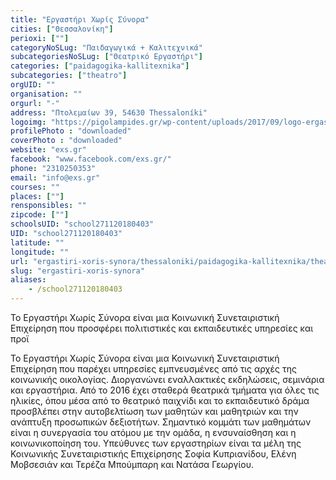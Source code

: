 ```yaml
---
title: "Εργαστήρι Χωρίς Σύνορα"
cities: ["Θεσσαλονίκη"]
perioxi: [""]
categoryNoSLug: "Παιδαγωγικά + Καλιτεχνικά"
subcategoriesNoSLug: ["Θεατρικό Εργαστήρι"]
categories: ["paidagogika-kallitexnika"]
subcategories: ["theatro"]
orgUID: ""
organisation: ""
orgurl: "-"
address: "Πτολεμαίων 39, 54630 Thessaloníki"
logoimg: "https://pigolampides.gr/wp-content/uploads/2017/09/logo-ergastiri-xoris-sunora.jpg"
profilePhoto : "downloaded"
coverPhoto : "downloaded"
website: "exs.gr"
facebook: "www.facebook.com/exs.gr/"
phone: "2310250353"
email: "info@exs.gr"
courses: ""
places: [""]
rensponsibles: ""
zipcode: [""]
schoolsUID: "school271120180403"
UID: "school271120180403"
latitude: ""
longitude: ""
url: "ergastiri-xoris-synora/thessaloniki/paidagogika-kallitexnika/theatro"
slug: "ergastiri-xoris-synora"
aliases:
    - /school271120180403
---
```



Το Εργαστήρι Χωρίς Σύνορα είναι μια Κοινωνική Συνεταιριστική Επιχείρηση που προσφέρει πολιτιστικές και εκπαιδευτικές υπηρεσίες και προϊ

Το Εργαστήρι Χωρίς Σύνορα είναι μια Κοινωνική Συνεταιριστική Επιχείρηση που παρέχει υπηρεσίες εμπνευσμένες από τις αρχές της κοινωνικής οικολογίας. Διοργανώνει εναλλακτικές εκδηλώσεις, σεμινάρια και εργαστήρια. Από το 2016 έχει σταθερά θεατρικά τμήματα για όλες τις ηλικίες, όπου μέσα από το θεατρικό παιχνίδι και το εκπαιδευτικό δράμα προσβλέπει στην αυτοβελτίωση των μαθητών και μαθητριών και την ανάπτυξη προσωπικών δεξιοτήτων. Σημαντικό κομμάτι των μαθημάτων είναι η συνεργασία του ατόμου με την ομάδα, η ενσυναίσθηση και η κοινωνικοποίηση του. Υπεύθυνες των εργαστηρίων είναι τα μέλη της Κοινωνικής Συνεταιριστικής Επιχείρησης Σοφία Κυπριανίδου, Ελένη Μοβσεσιάν και Τερέζα Μπούμπαρη και Νατάσα Γεωργίου.